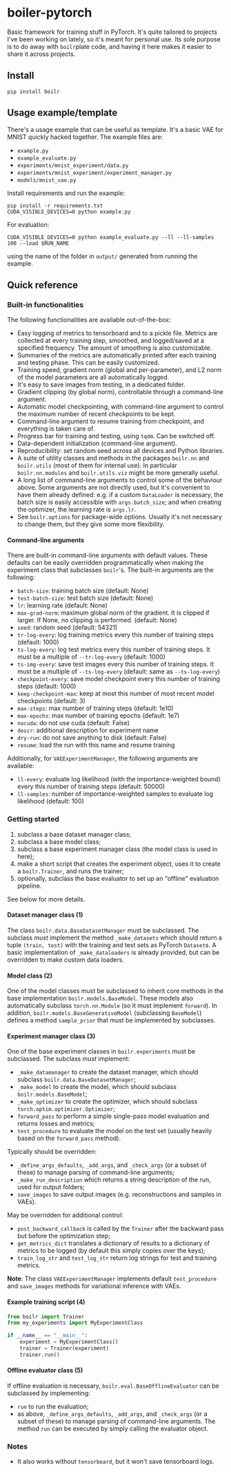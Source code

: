 # boiler-pytorch

Basic framework for training stuff in PyTorch. It's quite tailored to projects 
I've been working on lately, so it's meant for personal use. Its sole purpose is 
to do away with `boilr`plate code, and having it here makes it easier to 
share it across projects.

## Install

```shell script
pip install boilr
```


## Usage example/template

There's a usage example that can be useful as template. It's a basic VAE
for MNIST quickly hacked together. The example files are:
- `example.py`
- `example_evaluate.py`
- `experiments/mnist_experiment/data.py`
- `experiments/mnist_experiment/experiment_manager.py`
- `models/mnist_vae.py`

Install requirements and run the example:

```shell script
pip install -r requirements.txt
CUDA_VISIBLE_DEVICES=0 python example.py
```

For evaluation:

```shell script
CUDA_VISIBLE_DEVICES=0 python example_evaluate.py --ll --ll-samples 100 --load $RUN_NAME
```
using the name of the folder in `output/` generated from running the example.



## Quick reference


### Built-in functionalities

The following functionalities are available out-of-the-box:
- Easy logging of metrics to tensorboard and to a pickle file. Metrics are collected at every training step, smoothed, and logged/saved at a specified frequency. The amount of smoothing is also customizable.
- Summaries of the metrics are automatically printed after each training and testing phase. This can be easily customized. 
- Training speed, gradient norm (global and per-parameter), and L2 norm of the model parameters are all automatically logged.
- It's easy to save images from testing, in a dedicated folder.
- Gradient clipping (by global norm), controllable through a command-line argument.
- Automatic model checkpointing, with command-line argument to control the maximum number of recent checkpoints to be kept.
- Command-line argument to resume training from checkpoint, and everything is taken care of.
- Progress bar for training and testing, using `tqdm`. Can be switched off.
- Data-dependent initialization (command-line argument).
- Reproducibility: set random seed across all devices and Python libraries.
- A suite of utility classes and methods in the packages `boilr.nn` and `boilr.utils` (most of them for internal use).
In particular `boilr.nn.modules` and `boilr.utils.viz` might be more generally useful.
- A long list of command-line arguments to control some of the behaviour above. 
Some arguments are not directly used, but it's convenient to have them already defined: e.g. if a custom `DataLoader` is necessary, the batch size is easily accessible with `args.batch_size`; and when creating the optimizer, the learning rate is `args.lr`. 
- See `boilr.options` for package-wide options. Usually it's not necessary to change them, but they give some more flexibility.

#### Command-line arguments

There are built-in command-line arguments with default values. These defaults can be easily 
overridden programmatically when making the experiment class that subclasses `boilr`'s. 
The built-in arguments are the following:
- `batch-size`: training batch size (default: None)
- `test-batch-size`: test batch size (default: None)
- `lr`: learning rate (default: None)
- `max-grad-norm`: maximum global norm of the gradient. It is clipped if larger. If None, no clipping is performed. (default: None)
- `seed`: random seed (default: 54321)
- `tr-log-every`: log training metrics every this number of training steps (default: 1000)
- `ts-log-every`: log test metrics every this number of training steps. It must be a multiple of `--tr-log-every` (default: 1000)
- `ts-img-every`: save test images every this number of training steps. It must be a multiple of `--ts-log-every` (default: same as `--ts-log-every`)
- `checkpoint-every`: save model checkpoint every this number of training steps (default: 1000)
- `keep-checkpoint-max`: keep at most this number of most recent model checkpoints (default: 3)
- `max-steps`: max number of training steps (default: 1e10)
- `max-epochs`: max number of training epochs (default: 1e7)
- `nocuda`: do not use cuda (default: False)
- `descr`: additional description for experiment name
- `dry-run`: do not save anything to disk (default: False)
- `resume`: load the run with this name and resume training

Additionally, for `VAEExperimentManager`, the following arguments are available:
- `ll-every`: evaluate log likelihood (with the importance-weighted bound) every this number of training steps (default: 50000)
- `ll-samples`: number of importance-weighted samples to evaluate log likelihood (default: 100)


### Getting started

1. subclass a base dataset manager class;
2. subclass a base model class;
3. subclass a base experiment manager class (the model class is used in here);
4. make a short script that creates the experiment object, uses it to create a `boilr.Trainer`, and runs the trainer;
5. optionally, subclass the base evaluator to set up an "offline" evaluation pipeline.

See below for more details.

#### Dataset manager class (1)

The class `boilr.data.BaseDatasetManager` must be subclassed. The subclass *must* implement
the method `_make_datasets` which should return a tuple `(train, test)` with the training
and test sets as PyTorch `Dataset`s.
A basic implementation of `_make_dataloaders` is already provided, but can be overridden to make
custom data loaders.


#### Model class (2)

One of the model classes must be subclassed to inherit core methods in the base implementation `boilr.models.BaseModel`.
These models also automatically subclass `torch.nn.Module` (so it must implement `forward`).
In addition, `boilr.models.BaseGenerativeModel` (subclassing `BaseModel`) defines a method `sample_prior` that must be implemented by subclasses.


#### Experiment manager class (3)

One of the base experiment classes in `boilr.experiments` must be subclassed. The subclass *must* implement:
- `_make_datamanager` to create the dataset manager, which should subclass `boilr.data.BaseDatasetManager`;
- `_make_model` to create the model, which should subclass `boilr.models.BaseModel`;
- `_make_optimizer` to create the optimizer, which should subclass `torch.optim.optimizer.Optimizer`;
- `forward_pass` to perform a simple single-pass model evaluation and returns losses and metrics;
- `test_procedure` to evaluate the model on the test set (usually heavily based on the `forward_pass` method).

Typically should be overridden:
- `_define_args_defaults`, `_add_args`, and `_check_args` (or a subset of these) to manage parsing of command-line arguments;
- `_make_run_description` which returns a string description of the run, used for output folders;
- `save_images` to save output images (e.g. reconstructions and samples in VAEs).

May be overridden for additional control:
- `post_backward_callback` is called by the `Trainer` after the backward pass but before the optimization step;
- `get_metrics_dict` translates a dictionary of results to a dictionary of metrics to be logged (by default this simply copies over the keys);
- `train_log_str` and `test_log_str` return log strings for test and training metrics.

**Note**: The class `VAEExperimentManager` implements default `test_procedure` and `save_images` 
methods for variational inference with VAEs.


#### Example training script (4)

```python
from boilr import Trainer
from my_experiments import MyExperimentClass

if __name__ == "__main__":
    experiment = MyExperimentClass()
    trainer = Trainer(experiment)
    trainer.run()
```


#### Offline evaluator class (5)

If offline evaluation is necessary, `boilr.eval.BaseOfflineEvaluator` can be subclassed by
implementing:
- `run` to run the evaluation;
- as above, `_define_args_defaults`, `_add_args`, and `_check_args` (or a subset of these) to manage parsing of command-line arguments.
The method `run` can be executed by simply calling the evaluator object.



### Notes

- It also works without `tensorboard`, but it won't save tensorboard logs.
